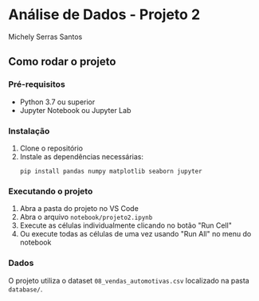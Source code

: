 # Análise de Dados - Projeto 2
Michely Serras Santos



## Como rodar o projeto

### Pré-requisitos
- Python 3.7 ou superior
- Jupyter Notebook ou Jupyter Lab

### Instalação
1. Clone o repositório
2. Instale as dependências necessárias:
   ```
   pip install pandas numpy matplotlib seaborn jupyter
   ```

### Executando o projeto
1. Abra a pasta do projeto no VS Code
2. Abra o arquivo `notebook/projeto2.ipynb`
3. Execute as células individualmente clicando no botão "Run Cell"
4. Ou execute todas as células de uma vez usando "Run All" no menu do notebook

### Dados
O projeto utiliza o dataset `08_vendas_automotivas.csv` localizado na pasta `database/`.